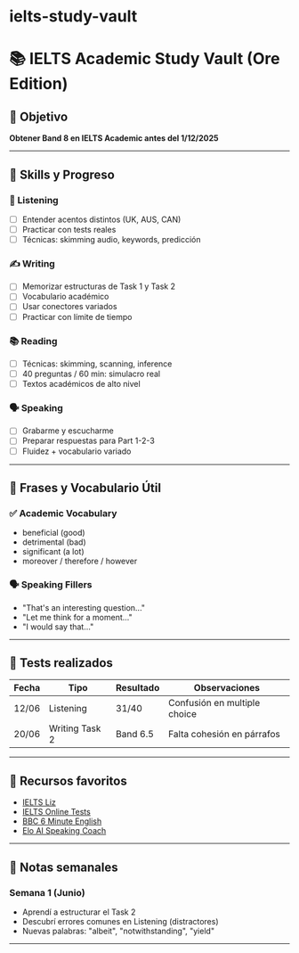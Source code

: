 # ielts-study-vault
# 📚 IELTS Academic Study Vault (Ore Edition)

## 🎯 Objetivo
**Obtener Band 8 en IELTS Academic antes del 1/12/2025**

---

## 🧠 Skills y Progreso

### 📘 Listening
- [ ] Entender acentos distintos (UK, AUS, CAN)
- [ ] Practicar con tests reales
- [ ] Técnicas: skimming audio, keywords, predicción

### ✍️ Writing
- [ ] Memorizar estructuras de Task 1 y Task 2
- [ ] Vocabulario académico
- [ ] Usar conectores variados
- [ ] Practicar con límite de tiempo

### 📚 Reading
- [ ] Técnicas: skimming, scanning, inference
- [ ] 40 preguntas / 60 min: simulacro real
- [ ] Textos académicos de alto nivel

### 🗣️ Speaking
- [ ] Grabarme y escucharme
- [ ] Preparar respuestas para Part 1-2-3
- [ ] Fluidez + vocabulario variado

---

## 🔁 Frases y Vocabulario Útil

### ✅ Academic Vocabulary
- beneficial (good)
- detrimental (bad)
- significant (a lot)
- moreover / therefore / however

### 🗣️ Speaking Fillers
- "That's an interesting question..."
- "Let me think for a moment..."
- "I would say that..."

---

## 🧪 Tests realizados

| Fecha | Tipo | Resultado | Observaciones |
|-------|------|-----------|----------------|
| 12/06 | Listening | 31/40 | Confusión en multiple choice |
| 20/06 | Writing Task 2 | Band 6.5 | Falta cohesión en párrafos |

---

## 🔗 Recursos favoritos

- [IELTS Liz](https://ieltsliz.com/)
- [IELTS Online Tests](https://ieltsonlinetests.com/)
- [BBC 6 Minute English](https://www.bbc.co.uk/learningenglish)
- [Elo AI Speaking Coach](https://elo.ai/)

---

## 🧠 Notas semanales

### Semana 1 (Junio)
- Aprendí a estructurar el Task 2
- Descubrí errores comunes en Listening (distractores)
- Nuevas palabras: "albeit", "notwithstanding", "yield"

---

